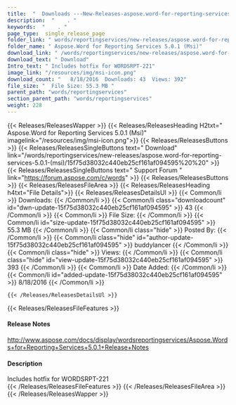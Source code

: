 ```yaml
---
title:  "  Downloads ---New-Releases-aspose.word-for-reporting-services-5.0.1-(msi) . " 
description:  "    . " 
keywords:  "    . " 
page_type:  single_release_page
folder_link: " words/reportingservices/new-releases/aspose.word-for-reporting-services-5.0.1-(msi)/"
folder_name: " Aspose.Word for Reporting Services 5.0.1 (Msi)"
download_link: " /words/reportingservices/new-releases/aspose.word-for-reporting-services-5.0.1-(msi)/15f75d38032c440eb25cf161af094595"
download_text: " Download"
Intro_text: " Includes hotfix for WORDSRPT-221"
image_link: "/resources/img/msi-icon.png"
download_count: "   8/18/2016  Downloads: 43  Views: 392"
file_size: "  File Size: 55.3 MB "
parent_path: "words/reportingservices"
section_parent_path: "words/reportingservices"
weight: 228
---
```


{{< Releases/ReleasesWapper >}}
  {{< Releases/ReleasesHeading H2txt=" Aspose.Word for Reporting Services 5.0.1 (Msi)" imagelink="/resources/img/msi-icon.png">}}
  {{< Releases/ReleasesButtons >}}
    {{< Releases/ReleasesSingleButtons text=" Download" link="/words/reportingservices/new-releases/aspose.word-for-reporting-services-5.0.1-(msi)/15f75d38032c440eb25cf161af094595%20%20" >}}
    {{< Releases/ReleasesSingleButtons text=" Support Forum " link="https://forum.aspose.com/c/words" >}}
  {{< Releases/ReleasesButtons >}}
  {{< Releases/ReleasesFileArea >}}
    {{< Releases/ReleasesHeading h4txt="File Details">}}
    {{< Releases/ReleasesDetailsUl >}}
            {{< Common/li  >}} Downloads: {{< /Common/li >}} 
      {{< Common/li class="downloadcount" id="dwn-update-15f75d38032c440eb25cf161af094595" >}} 43 {{< /Common/li >}} 
      {{< Common/li  >}} File Size: {{< /Common/li >}} 
      {{< Common/li id="size-update-15f75d38032c440eb25cf161af094595" >}} 55.3 MB {{< /Common/li >}} 
      {{< Common/li  class="hide" >}} Posted By: {{< /Common/li >}} 
      {{< Common/li class="hide" id="author-update-15f75d38032c440eb25cf161af094595" >}} buddylancer {{< /Common/li >}} 
      {{< Common/li class="hide"  >}} Views: {{< /Common/li >}} 
      {{< Common/li class="hide" id="view-update-15f75d38032c440eb25cf161af094595" >}} 393 {{< /Common/li >}} 
      {{< Common/li  >}} Date Added: {{< /Common/li >}} 
      {{< Common/li id="added-update-15f75d38032c440eb25cf161af094595" >}} 8/18/2016 {{< /Common/li >}} 

    {{< /Releases/ReleasesDetailsUl >}}

  {{< Releases/ReleasesFileFeatures >}}
      <h4>Release Notes</h4><div><a href="http://www.aspose.com/docs/display/wordsreportingservices/Aspose.Words+for+Reporting+Services+5.0.1+Release+Notes">http://www.aspose.com/docs/display/wordsreportingservices/Aspose.Words+for+Reporting+Services+5.0.1+Release+Notes</a></div><h4>Description</h4><div class="HTMLDescription">Includes hotfix for WORDSRPT-221</div>
  {{< /Releases/ReleasesFileFeatures >}}
 {{< /Releases/ReleasesFileArea >}}
{{< /Releases/ReleasesWapper >}}


